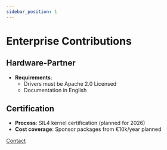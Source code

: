 ```yaml
---
sidebar_position: 1
---
```


# Enterprise Contributions  

## Hardware-Partner

- **Requirements**:  
  - Drivers must be Apache 2.0 Licensed
  - Documentation in English

## Certification

- **Process**: SIL4 kernel certification (planned for 2026)
- **Cost coverage**: Sponsor packages from €10k/year planned

[Contact](mailto:partners@open-nexus-os.io)
